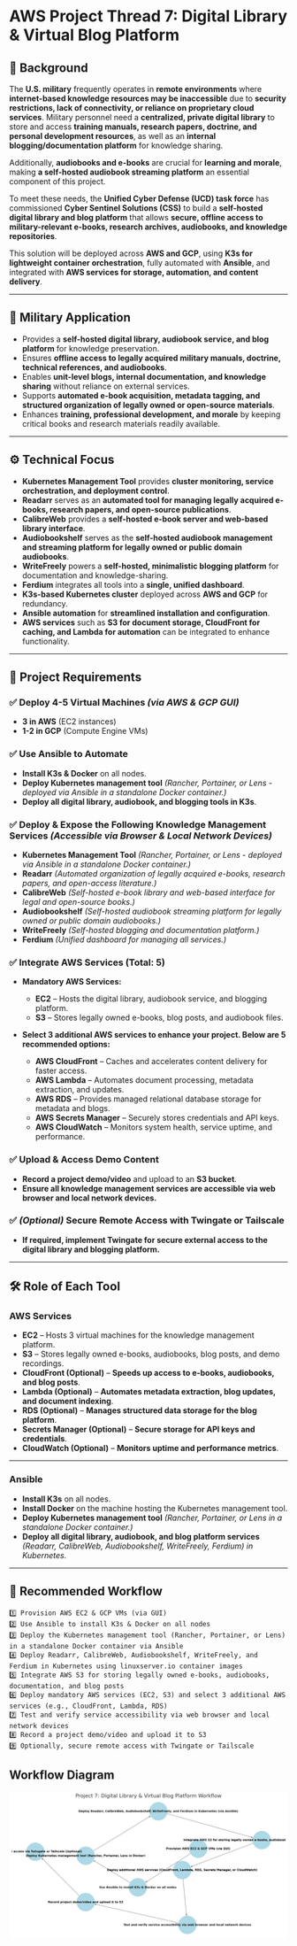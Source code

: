# **AWS Project Thread 7: Digital Library & Virtual Blog Platform**  

## **📜 Background**  

The **U.S. military** frequently operates in **remote environments** where **internet-based knowledge resources may be inaccessible** due to **security restrictions, lack of connectivity, or reliance on proprietary cloud services**. Military personnel need a **centralized, private digital library** to store and access **training manuals, research papers, doctrine, and personal development resources**, as well as an **internal blogging/documentation platform** for knowledge sharing.  

Additionally, **audiobooks and e-books** are crucial for **learning and morale**, making **a self-hosted audiobook streaming platform** an essential component of this project.  

To meet these needs, the **Unified Cyber Defense (UCD) task force** has commissioned **Cyber Sentinel Solutions (CSS)** to build a **self-hosted digital library and blog platform** that allows **secure, offline access to military-relevant e-books, research archives, audiobooks, and knowledge repositories**.  

This solution will be deployed across **AWS and GCP**, using **K3s for lightweight container orchestration**, fully automated with **Ansible**, and integrated with **AWS services for storage, automation, and content delivery**.  

---

## **📌 Military Application**  
- Provides a **self-hosted digital library, audiobook service, and blog platform** for knowledge preservation.  
- Ensures **offline access to legally acquired military manuals, doctrine, technical references, and audiobooks**.  
- Enables **unit-level blogs, internal documentation, and knowledge sharing** without reliance on external services.  
- Supports **automated e-book acquisition, metadata tagging, and structured organization of legally owned or open-source materials**.  
- Enhances **training, professional development, and morale** by keeping critical books and research materials readily available.  

---

## **⚙️ Technical Focus**  
- **Kubernetes Management Tool** provides **cluster monitoring, service orchestration, and deployment control**.  
- **Readarr** serves as an **automated tool for managing legally acquired e-books, research papers, and open-source publications**.  
- **CalibreWeb** provides a **self-hosted e-book server and web-based library interface**.  
- **Audiobookshelf** serves as the **self-hosted audiobook management and streaming platform for legally owned or public domain audiobooks**.  
- **WriteFreely** powers a **self-hosted, minimalistic blogging platform** for documentation and knowledge-sharing.  
- **Ferdium** integrates all tools into a **single, unified dashboard**.  
- **K3s-based Kubernetes cluster** deployed across **AWS and GCP** for redundancy.  
- **Ansible automation** for **streamlined installation and configuration**.  
- **AWS services** such as **S3 for document storage, CloudFront for caching, and Lambda for automation** can be integrated to enhance functionality.  

---

## **📌 Project Requirements**  

### ✅ **Deploy 4-5 Virtual Machines** *(via AWS & GCP GUI)*  
- **3 in AWS** (EC2 instances)  
- **1-2 in GCP** (Compute Engine VMs)  

### ✅ **Use Ansible to Automate**  
- **Install K3s & Docker** on all nodes.  
- **Deploy Kubernetes management tool** *(Rancher, Portainer, or Lens - deployed via Ansible in a standalone Docker container.)*  
- **Deploy all digital library, audiobook, and blogging tools in K3s**.  

### ✅ **Deploy & Expose the Following Knowledge Management Services** *(Accessible via Browser & Local Network Devices)*  
- **Kubernetes Management Tool** *(Rancher, Portainer, or Lens - deployed via Ansible in a standalone Docker container.)*  
- **Readarr** *(Automated organization of legally acquired e-books, research papers, and open-access literature.)*  
- **CalibreWeb** *(Self-hosted e-book library and web-based interface for legal and open-source books.)*  
- **Audiobookshelf** *(Self-hosted audiobook streaming platform for legally owned or public domain audiobooks.)*  
- **WriteFreely** *(Self-hosted blogging and documentation platform.)*  
- **Ferdium** *(Unified dashboard for managing all services.)*  

### ✅ **Integrate AWS Services (Total: 5)**  
- **Mandatory AWS Services:**  
  - **EC2** – Hosts the digital library, audiobook service, and blogging platform.  
  - **S3** – Stores legally owned e-books, blog posts, and audiobook files.  

- **Select 3 additional AWS services to enhance your project. Below are 5 recommended options:**  
  - **AWS CloudFront** – Caches and accelerates content delivery for faster access.  
  - **AWS Lambda** – Automates document processing, metadata extraction, and updates.  
  - **AWS RDS** – Provides managed relational database storage for metadata and blogs.  
  - **AWS Secrets Manager** – Securely stores credentials and API keys.  
  - **AWS CloudWatch** – Monitors system health, service uptime, and performance.  


### ✅ **Upload & Access Demo Content**  
- **Record a project demo/video** and upload to an **S3 bucket**.  
- **Ensure all knowledge management services are accessible via web browser and local network devices.**  

### ✅ *(Optional)* Secure Remote Access with Twingate or Tailscale  
- **If required, implement Twingate for secure external access to the digital library and blogging platform.**  

---

## **🛠 Role of Each Tool**  

### **AWS Services**  
- **EC2** – Hosts 3 virtual machines for the knowledge management platform.  
- **S3** – Stores legally owned e-books, audiobooks, blog posts, and demo recordings.  
- **CloudFront (Optional)** – **Speeds up access to e-books, audiobooks, and blog posts**.  
- **Lambda (Optional)** – **Automates metadata extraction, blog updates, and document indexing**.  
- **RDS (Optional)** – **Manages structured data storage for the blog platform**.  
- **Secrets Manager (Optional)** – **Secure storage for API keys and credentials**.  
- **CloudWatch (Optional)** – **Monitors uptime and performance metrics**.  

---

### **Ansible**  
- **Install K3s** on all nodes.  
- **Install Docker** on the machine hosting the Kubernetes management tool.  
- **Deploy Kubernetes management tool** *(Rancher, Portainer, or Lens in a standalone Docker container.)*  
- **Deploy all digital library, audiobook, and blog platform services** *(Readarr, CalibreWeb, Audiobookshelf, WriteFreely, Ferdium) in Kubernetes.*  

---

## **📌 Recommended Workflow**  

```plaintext
1️⃣ Provision AWS EC2 & GCP VMs (via GUI)
2️⃣ Use Ansible to install K3s & Docker on all nodes
3️⃣ Deploy the Kubernetes management tool (Rancher, Portainer, or Lens) in a standalone Docker container via Ansible
4️⃣ Deploy Readarr, CalibreWeb, Audiobookshelf, WriteFreely, and Ferdium in Kubernetes using linuxserver.io container images
5️⃣ Integrate AWS S3 for storing legally owned e-books, audiobooks, documentation, and blog posts
6️⃣ Deploy mandatory AWS services (EC2, S3) and select 3 additional AWS services (e.g., CloudFront, Lambda, RDS)
7️⃣ Test and verify service accessibility via web browser and local network devices
8️⃣ Record a project demo/video and upload it to S3
9️⃣ Optionally, secure remote access with Twingate or Tailscale
```

## Workflow Diagram
![Multi-Cloud K3s Deployment Workflow](images/project7.png)
